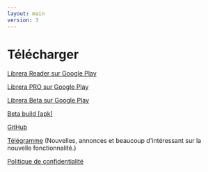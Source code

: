 ```yaml
---
layout: main
version: 3
---
```

# Télécharger

[Librera Reader sur Google Play](https://play.google.com/store/apps/details?id=com.foobnix.pdf.reader)

[Librera PRO sur Google Play](https://play.google.com/store/apps/details?id=com.foobnix.pro.pdf.reader)

[Librera Beta sur Google Play](https://play.google.com/apps/testing/com.foobnix.pdf.reader)


[Beta build [apk]](http://beta.librera.mobi)

[GitHub](https://github.com/foobnix/LibreraReader)

[Télégramme](https://t.me/LibreraReader) (Nouvelles, annonces et beaucoup d'intéressant sur la nouvelle fonctionnalité.)


[Politique de confidentialité](/wiki/PrivacyPolicy/fr)

